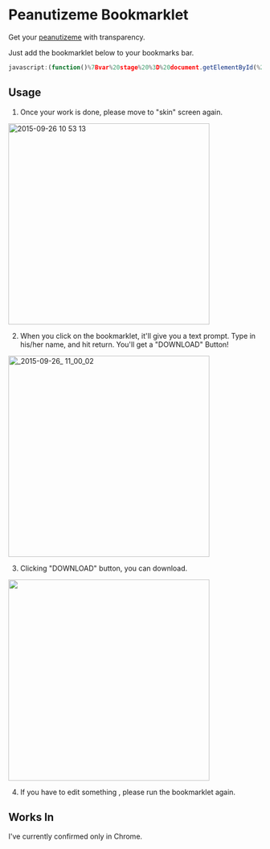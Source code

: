# Peanutizeme Bookmarklet

Get your [peanutizeme](http://www.peanutizeme.com/) with transparency.

Just add the bookmarklet below to your bookmarks bar.

```javascript
javascript:(function()%7Bvar%20stage%20%3D%20document.getElementById(%22stage%22)%3Bvar%20downloadButtonEl%20%3D%20document.getElementById(%22getYourPeanutizeme-Button%22)%3Bvar%20name%20%3D%20prompt(%22What%20is%20his%2Fher%20name%3F%22)%3Bif%20(!downloadButtonEl)%20%7BdownloadButtonEl%20%3D%20document.createElement(%22a%22)%3BdownloadButtonEl.textContent%20%3D%20%22DOWNLOAD%22%3BdownloadButtonEl.id%20%3D%20%22getYourPeanutizeme-Button%22%3BdownloadButtonEl.className%20%3D%20%22download%20circle-button%22%3BdownloadButtonEl.style.position%20%3D%20%22absolute%22%3BdownloadButtonEl.style.width%20%3D%20downloadButtonEl.style.height%20%3D%20%2290px%22%3BdownloadButtonEl.style.top%20%3D%20%22300px%22%3BdownloadButtonEl.style.right%20%3D%20%2252px%22%3BdownloadButtonEl.style.fontSize%20%3D%20%2214px%22%3BdownloadButtonEl.style.lineHeight%20%3D%20%2290px%22%3BdownloadButtonEl.style.color%20%3D%20%22%2357A4D8%22%3Bvar%20creatorSectionEl%20%3D%20document.querySelectorAll(%22.creator-section%22)%5B0%5D%3BcreatorSectionEl.appendChild(downloadButtonEl)%3B%7DdownloadButtonEl.download%20%3D%20%20name%20%2B%20%22.png%22%3BdownloadButtonEl.href%20%3D%20stage.toDataURL()%7D)()
```

## Usage

1. Once your work is done, please move to "skin" screen again.

  <img width="400" alt="2015-09-26 10 53 13" src="https://cloud.githubusercontent.com/assets/1150412/10117947/09a002b4-64a4-11e5-8384-a1cfbea84cec.png">

2. When you click on the bookmarklet, it'll give you a text prompt. Type in his/her name, and hit return. You'll get a "DOWNLOAD" Button!

  <img width="400" alt="_2015-09-26_ 11_00_02" src="https://cloud.githubusercontent.com/assets/1150412/10117892/6aaf90d0-64a2-11e5-9598-dcc92e386f33.png">

3. Clicking "DOWNLOAD" button, you can download.

  <img width="400" src="https://cloud.githubusercontent.com/assets/1150412/10117917/585b5878-64a3-11e5-8bd0-0e59fd2df7ea.png" />

4. If you have to edit something , please run the bookmarklet again.

## Works In

I've currently confirmed only in Chrome.

